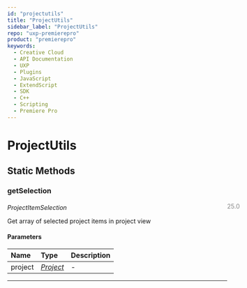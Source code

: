 ```yaml
---
id: "projectutils"
title: "ProjectUtils"
sidebar_label: "ProjectUtils"
repo: "uxp-premierepro"
product: "premierepro"
keywords:
  - Creative Cloud
  - API Documentation
  - UXP
  - Plugins
  - JavaScript
  - ExtendScript
  - SDK
  - C++
  - Scripting
  - Premiere Pro
---
```


# ProjectUtils  

## Static Methods

### getSelection

<span class="minversion" style="display: block; margin-bottom: -1em; margin-left: 36em; float:left; opacity:0.5;">25.0</span>

*ProjectItemSelection*
  
Get array of selected project items in project view

#### Parameters

| Name | Type | Description |
| :------ | :------ | :------ |
| project | [*Project*](/ppro_reference/classes/project/) | - |

___


